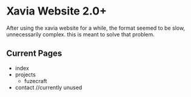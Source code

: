 # Xavia Website 2.0+
After using the xavia website for a while, the format seemed to be slow, unnecessarily complex. this is meant to solve that problem.


## Current Pages
- index
- projects
  - fuzecraft
- contact //currently unused
